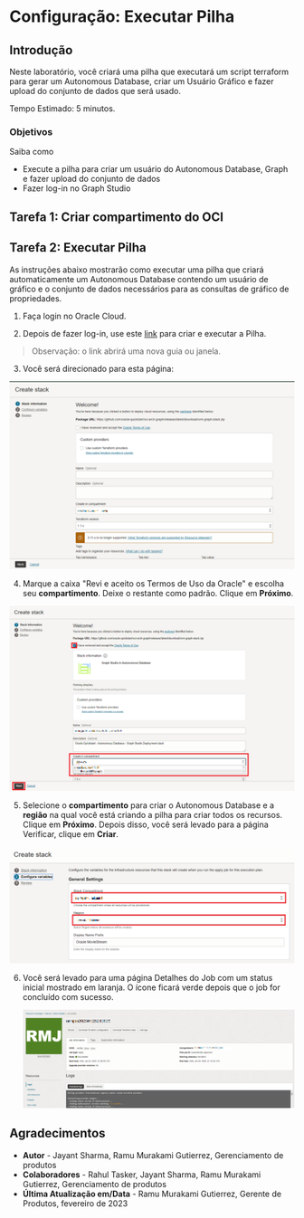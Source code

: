 # Configuração: Executar Pilha

## Introdução

Neste laboratório, você criará uma pilha que executará um script terraform para gerar um Autonomous Database, criar um Usuário Gráfico e fazer upload do conjunto de dados que será usado.

Tempo Estimado: 5 minutos.

### Objetivos

Saiba como

*   Execute a pilha para criar um usuário do Autonomous Database, Graph e fazer upload do conjunto de dados
*   Fazer log-in no Graph Studio

## Tarefa 1: Criar compartimento do OCI

[](include:iam-compartment-create-body.md)

## Tarefa 2: Executar Pilha

As instruções abaixo mostrarão como executar uma pilha que criará automaticamente um Autonomous Database contendo um usuário de gráfico e o conjunto de dados necessários para as consultas de gráfico de propriedades.

1.  Faça login no Oracle Cloud.
    
2.  Depois de fazer log-in, use este [link](https://cloud.oracle.com/resourcemanager/stacks/create?zipUrl=https://objectstorage.us-ashburn-1.oraclecloud.com/p/0kMdD7Vnv0J1st_2cU-S5PYNWT4SKzOOA04XbhwltUVXnOQ7vec1JJBEGk1eOxPS/n/oradbclouducm/b/moviestream_livelab/o/MovieStream_live_lab_7_AnD.zip) para criar e executar a Pilha.
    

> Observação: o link abrirá uma nova guia ou janela.

3.  Você será direcionado para esta página:

![A página Criar Pilha](./images/create-stack.png)

4.  Marque a caixa "Revi e aceito os Termos de Uso da Oracle" e escolha seu **compartimento**. Deixe o restante como padrão. Clique em **Próximo**.

![Opção para ter verificado e aceitar os Termos de Uso da Oracle](./images/oracle-terms.png)

5.  Selecione o **compartimento** para criar o Autonomous Database e a **região** na qual você está criando a pilha para criar todos os recursos. Clique em **Próximo**. Depois disso, você será levado para a página Verificar, clique em **Criar**.

![A página Criar Pilha](./images/configure-variables.png)

6.  Você será levado para uma página Detalhes do Job com um status inicial mostrado em laranja. O ícone ficará verde depois que o job for concluído com sucesso.
    
    ![O job foi bem-sucedido](./images/successful-job.png)
    

## Agradecimentos

*   **Autor** - Jayant Sharma, Ramu Murakami Gutierrez, Gerenciamento de produtos
*   **Colaboradores** - Rahul Tasker, Jayant Sharma, Ramu Murakami Gutierrez, Gerenciamento de produtos
*   **Última Atualização em/Data** - Ramu Murakami Gutierrez, Gerente de Produtos, fevereiro de 2023